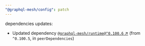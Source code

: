 ```yaml
---
"@graphql-mesh/config": patch
---
```

dependencies updates:
  - Updated dependency [`@graphql-mesh/runtime@^0.100.6` ↗︎](https://www.npmjs.com/package/@graphql-mesh/runtime/v/0.100.6) (from `^0.100.5`, in `peerDependencies`)
